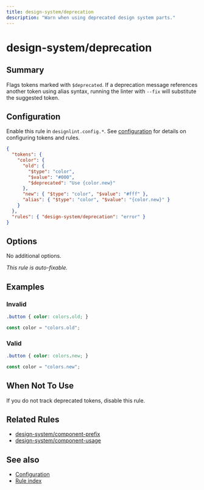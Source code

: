 ```yaml
---
title: design-system/deprecation
description: "Warn when using deprecated design system parts."
---
```


# design-system/deprecation

## Summary
Flags tokens marked with `$deprecated`. If a deprecation message references another token using alias syntax, running the linter with `--fix` will substitute the suggested token.

## Configuration
Enable this rule in `designlint.config.*`. See [configuration](../../configuration.md) for details on configuring tokens and rules.

```json
{
  "tokens": {
    "color": {
      "old": {
        "$type": "color",
        "$value": "#000",
        "$deprecated": "Use {color.new}"
      },
      "new": { "$type": "color", "$value": "#fff" },
      "alias": { "$type": "color", "$value": "{color.new}" }
    }
  },
  "rules": { "design-system/deprecation": "error" }
}
```

## Options
No additional options.

*This rule is auto-fixable.*

## Examples

### Invalid

```css
.button { color: colors.old; }
```

```ts
const color = "colors.old";
```

### Valid

```css
.button { color: colors.new; }
```

```ts
const color = "colors.new";
```

## When Not To Use
If you do not track deprecated tokens, disable this rule.

## Related Rules
- [design-system/component-prefix](./component-prefix.md)
- [design-system/component-usage](./component-usage.md)


## See also
- [Configuration](../../configuration.md)
- [Rule index](../index.md)
